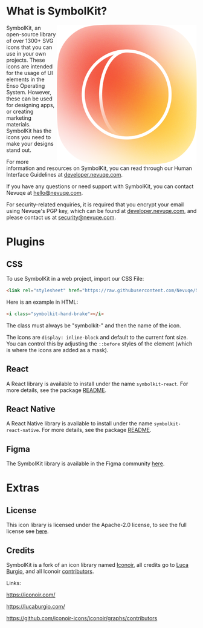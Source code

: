 What is SymbolKit?
==================

<img align="right" width="370" height="370" src="assets/logo.png">

SymbolKit, an open-source library of over 1300+ SVG icons that you can use in your own projects. These icons are intended for the usage of UI elements in the Enso Operating System. However, these can be used for designing apps, or creating marketing materials. SymbolKit has the icons you need to make your designs stand out.

For more information and resources on SymbolKit, you can read through our Human Interface Guidelines at [developer.nevuqe.com](https://developer.nevuqe.com).

If you have any questions or need support with SymbolKit, you can contact Nevuqe at [hello@nevuqe.com](mailto:hello@nevuqe.com).

For security-related enquiries, it is required that you encrypt your email using Nevuqe's PGP key, which can be found at [developer.nevuqe.com](https://developer.nevuqe.com/keys/signing-key.asc), and please contact us at [security@nevuqe.com](mailto:security@nevuqe.com).

Plugins
=======

CSS
---

To use SymbolKit in a web project, import our CSS File:

```html
<link rel="stylesheet" href="https://raw.githubusercontent.com/Nevuqe/SymbolKit/main/css/symbolkit.css">
```

Here is an example in HTML:

```html
<i class="symbolkit-hand-brake"></i>
```
The class must always be "symbolkit-" and then the name of the icon.

The icons are `display: inline-block` and default to the current font size. You can control this
by adjusting the `::before` styles of the element (which is where the icons are added as a mask).

React
-----

A React library is available to install under the name `symbolkit-react`. For more details, see the package [README](./packages/symbolkit-react).

React Native
------------

A React Native library is available to install under the name `symbolkit-react-native`. For more details, see the package [README](./packages/symbolkit-react-native).

Figma
-----

The SymbolKit library is available in the Figma community [here](https://www.figma.com/community/file/1223220311556704784).

Extras
======

License
-------

This icon library is licensed under the Apache-2.0 license, to see the full license see [here](license.txt).

Credits
-------

SymbolKit is a fork of an icon library named [Iconoir](https://iconoir.com), all credits go to [Luca Burgio](https://lucaburgio.com/), and all Iconoir [contributors](https://github.com/iconoir-icons/iconoir/graphs/contributors).

Links:

https://iconoir.com/

https://lucaburgio.com/

https://github.com/iconoir-icons/iconoir/graphs/contributors
